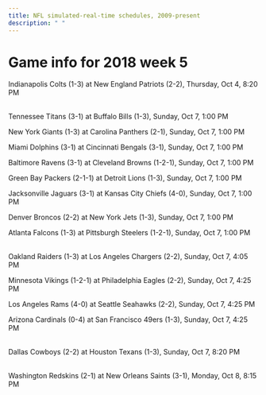 ```yaml
---
title: NFL simulated-real-time schedules, 2009-present
description: " "
---
```


# Game info for 2018 week 5

Indianapolis Colts (1-3) at New England Patriots (2-2), Thursday, Oct 4, 8:20 PM

<br/>Tennessee Titans (3-1) at Buffalo Bills (1-3), Sunday, Oct 7, 1:00 PM

New York Giants (1-3) at Carolina Panthers (2-1), Sunday, Oct 7, 1:00 PM

Miami Dolphins (3-1) at Cincinnati Bengals (3-1), Sunday, Oct 7, 1:00 PM

Baltimore Ravens (3-1) at Cleveland Browns (1-2-1), Sunday, Oct 7, 1:00 PM

Green Bay Packers (2-1-1) at Detroit Lions (1-3), Sunday, Oct 7, 1:00 PM

Jacksonville Jaguars (3-1) at Kansas City Chiefs (4-0), Sunday, Oct 7, 1:00 PM

Denver Broncos (2-2) at New York Jets (1-3), Sunday, Oct 7, 1:00 PM

Atlanta Falcons (1-3) at Pittsburgh Steelers (1-2-1), Sunday, Oct 7, 1:00 PM

<br/>Oakland Raiders (1-3) at Los Angeles Chargers (2-2), Sunday, Oct 7, 4:05 PM

Minnesota Vikings (1-2-1) at Philadelphia Eagles (2-2), Sunday, Oct 7, 4:25 PM

Los Angeles Rams (4-0) at Seattle Seahawks (2-2), Sunday, Oct 7, 4:25 PM

Arizona Cardinals (0-4) at San Francisco 49ers (1-3), Sunday, Oct 7, 4:25 PM

<br/>Dallas Cowboys (2-2) at Houston Texans (1-3), Sunday, Oct 7, 8:20 PM

<br/>Washington Redskins (2-1) at New Orleans Saints (3-1), Monday, Oct 8, 8:15 PM

